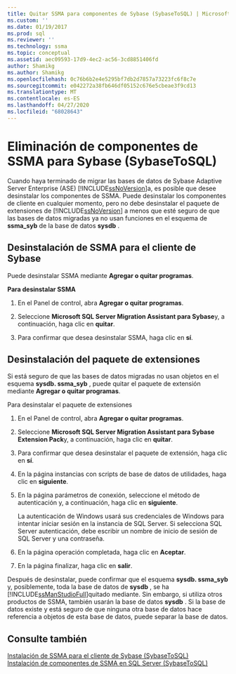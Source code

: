 ```yaml
---
title: Quitar SSMA para componentes de Sybase (SybaseToSQL) | Microsoft Docs
ms.custom: ''
ms.date: 01/19/2017
ms.prod: sql
ms.reviewer: ''
ms.technology: ssma
ms.topic: conceptual
ms.assetid: aec09593-17d9-4ec2-ac56-3cd8851406fd
author: Shamikg
ms.author: Shamikg
ms.openlocfilehash: 0c76b6b2e4e5295bf7db2d7857a73223fc6f8c7e
ms.sourcegitcommit: e042272a38fb646df05152c676e5cbeae3f9cd13
ms.translationtype: MT
ms.contentlocale: es-ES
ms.lasthandoff: 04/27/2020
ms.locfileid: "68028643"
---
```

# <a name="removing-ssma-for-sybase-components-sybasetosql"></a>Eliminación de componentes de SSMA para Sybase (SybaseToSQL)
Cuando haya terminado de migrar las bases de datos de Sybase Adaptive Server Enterprise (ASE) [!INCLUDE[ssNoVersion](../../includes/ssnoversion-md.md)]a, es posible que desee desinstalar los componentes de SSMA. Puede desinstalar los componentes de cliente en cualquier momento, pero no debe desinstalar el paquete de extensiones de [!INCLUDE[ssNoVersion](../../includes/ssnoversion-md.md)] a menos que esté seguro de que las bases de datos migradas ya no usan funciones en el esquema de **ssma_syb** de la base de datos **sysdb** .  
  
## <a name="uninstalling-the-ssma-for-sybase-client"></a>Desinstalación de SSMA para el cliente de Sybase  
Puede desinstalar SSMA mediante **Agregar o quitar programas**.  
  
**Para desinstalar SSMA**  
  
1.  En el Panel de control, abra **Agregar o quitar programas**.  
  
2.  Seleccione **Microsoft SQL Server Migration Assistant para Sybase**y, a continuación, haga clic en **quitar**.  
  
3.  Para confirmar que desea desinstalar SSMA, haga clic en **sí**.  
  
## <a name="uninstalling-the-extension-pack"></a>Desinstalación del paquete de extensiones  
Si está seguro de que las bases de datos migradas no usan objetos en el esquema **sysdb. ssma_syb** , puede quitar el paquete de extensión mediante **Agregar o quitar programas**.  
  
Para desinstalar el paquete de extensiones  
  
1.  En el Panel de control, abra **Agregar o quitar programas**.  
  
2.  Seleccione **Microsoft SQL Server Migration Assistant para Sybase Extension Pack**y, a continuación, haga clic en **quitar**.  
  
3.  Para confirmar que desea desinstalar el paquete de extensión, haga clic en **sí**.  
  
4.  En la página instancias con scripts de base de datos de utilidades, haga clic en **siguiente**.  
  
5.  En la página parámetros de conexión, seleccione el método de autenticación y, a continuación, haga clic en **siguiente**.  
  
    La autenticación de Windows usará sus credenciales de Windows para intentar iniciar sesión en la instancia de SQL Server. Si selecciona SQL Server autenticación, debe escribir un nombre de inicio de sesión de SQL Server y una contraseña.  
  
6.  En la página operación completada, haga clic en **Aceptar**.  
  
7.  En la página finalizar, haga clic en **salir**.  
  
Después de desinstalar, puede confirmar que el esquema **sysdb. ssma_syb** y, posiblemente, toda la base de datos de **sysdb** , se ha [!INCLUDE[ssManStudioFull](../../includes/ssmanstudiofull-md.md)]quitado mediante. Sin embargo, si utiliza otros productos de SSMA, también usarán la base de datos **sysdb** . Si la base de datos existe y está seguro de que ninguna otra base de datos hace referencia a objetos de esta base de datos, puede separar la base de datos.  
  
## <a name="see-also"></a>Consulte también  
[Instalación de SSMA para el cliente de Sybase &#40;SybaseToSQL&#41;](../../ssma/sybase/installing-ssma-for-sybase-client-sybasetosql.md)  
[Instalación de componentes de SSMA en SQL Server &#40;SybaseToSQL&#41;](../../ssma/sybase/installing-ssma-components-on-sql-server-sybasetosql.md)  
  
